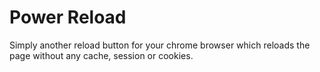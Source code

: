 # Power Reload

Simply another reload button for your chrome browser which reloads the page without any cache, session or cookies.
